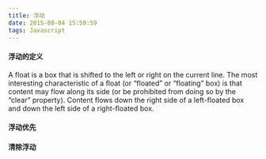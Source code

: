```yaml
---
title: 浮动
date: 2015-08-04 15:59:59
tags: Javascript
---
```

#### 浮动的定义
A float is a box that is shifted to the left or right on the current line. The most interesting characteristic of a float (or “floated” or “floating” box) is that content may flow along its side (or be prohibited from doing so by the “clear” property). Content flows down the right side of a left-floated box and down the left side of a right-floated box.

#### 浮动优先

#### 清除浮动
